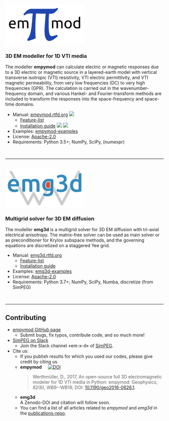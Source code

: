 <img src="./assets/logo-empymod-plain.png" alt="empymod" width="250"/>

### 3D EM modeller for 1D VTI media

The modeller **empymod** can calculate electric or magnetic responses due to a
3D electric or magnetic source in a layered-earth model with vertical
transverse isotropic (VTI) resistivity, VTI electric permittivity, and VTI
magnetic permeability, from very low frequencies (DC) to very high frequencies
(GPR). The calculation is carried out in the wavenumber-frequency domain, and
various Hankel- and Fourier-transform methods are included to transform the
responses into the space-frequency and space-time domains.

- <i class="fas fa-book fa-lg"></i> Manual: [empymod.rtfd.org](https://empymod.readthedocs.io) [![](https://img.shields.io/readthedocs/empymod/stable.svg?label=rtfd)](https://empymod.readthedocs.io/en/stable)
    - <i class="fas fa-copy fa-lg"></i> [Feature-list](https://empymod.readthedocs.io/en/stable/index.html#features)
    - <i class="fas fa-laptop-code fa-lg"></i> [Installation guide](https://empymod.readthedocs.io/en/stable/index.html#installation) [![](https://img.shields.io/conda/v/prisae/empymod.svg)](https://anaconda.org/prisae/empymod) [![](https://img.shields.io/pypi/v/empymod.svg)](https://pypi.python.org/pypi/empymod)
- <i class="fas fa-scroll fa-lg"></i> Examples: [empymod-examples](https://github.com/empymod/empymod-examples)
- <i class="fas fa-balance-scale fa-lg"></i> License: [Apache-2.0](http://www.apache.org/licenses/LICENSE-2.0)
- <i class="fab fa-python fa-lg"></i> Requirements: Python 3.5+; NumPy, SciPy, (numexpr)

<br>
<hr style="height:1px;border:none;color:#000000; background:#000000">
<br>
<img src="./assets/logo-emg3d-transp-web.png" alt="emg3d" width="250"/>

### Multigrid solver for 3D EM diffusion

The modeller **emg3d** is a multigrid solver for 3D EM diffusion with tri-axial
electrical anisotropy. The matrix-free solver can be used as main solver or as
preconditioner for Krylov subspace methods, and the governing equations are
discretized on a staggered Yee grid.

- <i class="fas fa-book fa-lg"></i> Manual: [emg3d.rtfd.org](https://emg3d.readthedocs.io)
    - <i class="fas fa-copy fa-lg"></i> [Feature-list](https://emg3d.readthedocs.io/en/stable/index.html#features)
    - <i class="fas fa-laptop-code fa-lg"></i> [Installation guide](https://emg3d.readthedocs.io/en/stable/index.html#installation)
- <i class="fas fa-scroll fa-lg"></i> Examples: [emg3d-examples](https://github.com/empymod/emg3d-examples)
- <i class="fas fa-balance-scale fa-lg"></i> License: [Apache-2.0](http://www.apache.org/licenses/LICENSE-2.0)
- <i class="fab fa-python fa-lg"></i> Requirements: Python 3.7+; NumPy, SciPy, Numba, discretize (from SimPEG)

<br>
<hr style="height:1px;border:none;color:#000000; background:#000000">

## Contributing

- <i class="fab fa-github fa-lg"></i>
  [empymod GitHub page](https://github.com/empymod)
    - Submit bugs, fix typos, contribute code, and so much more!
- <i class="fab fa-slack fa-lg"></i>
  [SimPEG on Slack](http://slack.simpeg.xyz)
    - Join the Slack channel &laquo;em-x-d&raquo; of
      [SimPEG](https://simpeg.xyz).
- <i class="fas fa-bookmark fa-lg"></i>Cite us:
    - If you publish results for which you used our codes, please give credit
      by citing us.
    - <i class="fas fa-code fa-lg"></i> **empymod** &nbsp; &nbsp; [![DOI](https://zenodo.org/badge/DOI/10.5281/zenodo.593094.svg)](https://doi.org/10.5281/zenodo.593094)
      > Werthmüller, D., 2017, An open-source full 3D electromagnetic modeler
      > for 1D VTI media in Python: empymod: Geophysics, 82(6), WB9--WB19; DOI:
      > [10.1190/geo2016-0626.1](http://doi.org/10.1190/geo2016-0626.1).
    - <i class="fas fa-code fa-lg"></i> **emg3d**  
      A Zenodo-DOI and citation will follow soon.
    - You can find a list of all articles related to *empymod* and *emg3d* in
      the [publications-repo](https://github.com/empymod/publications).
